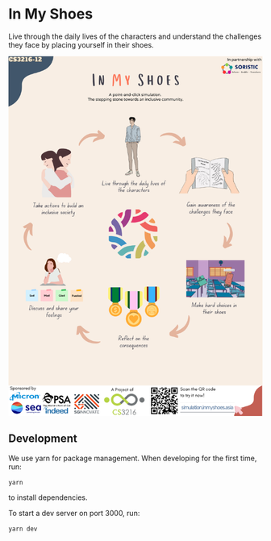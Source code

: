 # In My Shoes

Live through the daily lives of the characters and understand the challenges they face by placing yourself in their shoes.

![poster](public/images/poster.png)
## Development

We use yarn for package management. When developing for the first time, run:

```bash
yarn
```

to install dependencies.

To start a dev server on port 3000, run:

```bash
yarn dev
```
